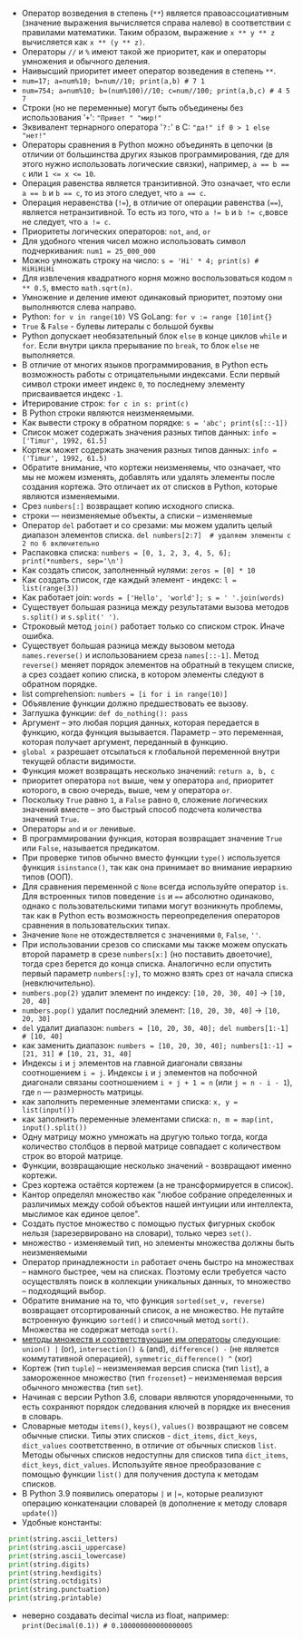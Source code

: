 - Оператор возведения в степень (`**`) является правоассоциативным (значение выражения вычисляется справа налево) в соответствии с правилами математики. Таким образом, выражение `x ** y ** z` вычисляется как `x ** (y ** z)`.
- Операторы `//` и `%` имеют такой же приоритет, как и операторы умножения и обычного деления.
- Наивысший приоритет имеет оператор возведения в степень `**`.
- `num=17; a=num%10; b=num//10; print(a,b) # 7 1`
- `num=754; a=num%10; b=(num%100)//10; c=num//100; print(a,b,c) # 4 5 7`
- Строки (но не переменные) могут быть объединены без использования '`+`': `"Привет " "мир!"`
- Эквивалент тернарного оператора '`?:`' в C: `"да!" if 0 > 1 else "нет!"`
- Операторы сравнения в Python можно объединять в цепочки (в отличии от большинства других языков программирования, где для этого нужно использовать логические связки), например, `a == b == c` или `1 <= x <= 10`.
- Операция равенства является транзитивной. Это означает, что если `a == b` и `b == c`, то из этого следует, что `a == c`.
- Операция неравенства (`!=`), в отличие от операции равенства (`==`), является нетранзитивной. То есть из того, что `a != b` и `b != c`,вовсе не следует, что `a != c`.
- Приоритеты логических операторов: `not`, `and`, `or`
- Для удобного чтения чисел можно использовать символ подчеркивания: `num1 = 25_000_000`
- Можно умножать строку на число: `s = 'Hi' * 4; print(s) # HiHiHiHi`
- Для извлечения квадратного корня можно воспользоваться кодом `n ** 0.5`, вместо `math.sqrt(n)`.
- Умножение и деление имеют одинаковый приоритет, поэтому они выполняются слева направо.
- Python: `for v in range(10)` VS GoLang: `for v := range [10]int{}`
- `True` & `False` - булевы литералы с большой буквы
- Python допускает необязательный блок `else` в конце циклов `while` и `for`. Если внутри цикла прерывание по `break`, то блок `else` не выполняется.
- В отличие от многих языков программирования, в Python есть возможность работы с отрицательными индексами. Если первый символ строки имеет индекс `0`, то последнему элементу присваивается индекс `-1`.
- Итерирование строк: `for c in s: print(c)`
- В Python строки являются неизменяемыми.
- Как вывести строку в обратном порядке: `s = 'abc'; print(s[::-1])`
- Список может содержать значения разных типов данных: `info = ['Timur', 1992, 61.5]`
- Кортеж может содержать значения разных типов данных: `info = ('Timur', 1992, 61.5)`
- Обратите внимание, что кортежи неизменяемы, что означает, что мы не можем изменять, добавлять или удалять элементы после создания кортежа. Это отличает их от списков в Python, которые являются изменяемыми.
- Срез `numbers[:]` возвращает копию исходного списка.
- строки — неизменяемые объекты, а списки – изменяемые
- Оператор `del` работает и со срезами: мы можем удалить целый диапазон элементов списка. `del numbers[2:7]  # удаляем элементы с 2 по 6 включительно`
- Распаковка списка: `numbers = [0, 1, 2, 3, 4, 5, 6]; print(*numbers, sep='\n')`
- Как создать список, заполненный нулями: `zeros = [0] * 10`
- Как создать список, где каждый элемент - индекс: `l = list(range(3))`
- Как работает join: `words = ['Hello', 'world']; s = ' '.join(words)`
- Существует большая разница между результатами вызова методов `s.split()` и `s.split(' ')`.
- Строковый метод `join()` работает только со списком строк. Иначе ошибка.
- Существует большая разница между вызовом метода `names.reverse()` и использованием среза `names[::-1]`. Метод `reverse()` меняет порядок элементов на обратный в текущем списке, а срез создает копию списка, в котором элементы следуют в обратном порядке.
- list comprehension: `numbers = [i for i in range(10)]`
- Объявление функции должно предшествовать ее вызову.
- Заглушка функции: `def do_nothing(): pass`
- Аргумент – это любая порция данных, которая передается в функцию, когда функция вызывается. Параметр – это переменная, которая получает аргумент, переданный в функцию.
- `global x` разрешает отсылаться к глобальной переменной внутри текущей области видимости.
- Функция может возвращать несколько значений: `return a, b, c`
- приоритет оператора `not` выше, чем у оператора `and`, приоритет которого, в свою очередь, выше, чем у оператора `or`.
- Поскольку `True` равно `1`, а `False` равно `0`, сложение логических значений вместе – это быстрый способ подсчета количества значений `True`.
- Операторы `and` и `or` ленивые.
- В программировании функция, которая возвращает значение `True` или `False`, называется предикатом.
- При проверке типов обычно вместо функции `type()` используется функция `isinstance()`, так как она принимает во внимание иерархию типов (ООП).
- Для сравнения переменной с `None` всегда используйте оператор `is`. Для встроенных типов поведение `is` и `==` абсолютно одинаково, однако с пользовательскими типами могут возникнуть проблемы, так как в Python есть возможность переопределения операторов сравнения в пользовательских типах.
- Значение `None` не отождествляется с значениями `0`, `False`, `''`.
- При использовании срезов со списками мы также можем опускать второй параметр в срезе `numbers[x:]` (но поставить двоеточие), тогда срез берется до конца списка. Аналогично если опустить первый параметр `numbers[:y]`, то можно взять срез от начала списка (невключительно).
- `numbers.pop(2)` удалит элемент по индексу: `[10, 20, 30, 40]` -> `[10, 20, 40]`
- `numbers.pop()` удалит последний элемент: `[10, 20, 30, 40]` -> `[10, 20, 30]`
- `del` удалит диапазон: `numbers = [10, 20, 30, 40]; del numbers[1:-1] # [10, 40]`
- как заменить диапазон: `numbers = [10, 20, 30, 40]; numbers[1:-1] = [21, 31] # [10, 21, 31, 40]`
- Индексы `i` и `j` элементов на главной диагонали связаны соотношением `i = j`. Индексы `i` и `j` элементов на побочной диагонали связаны соотношением `i + j + 1 = n` (или `j = n - i - 1`), где `n` — размерность матрицы.
- как заполнить переменные элементами списка: `x, y = list(input())`
- как заполнить переменные элементами списка: `n, m = map(int, input().split())`
- Одну матрицу можно умножать на другую только тогда, когда количество столбцов в первой матрице совпадает с количеством строк во второй матрице.
- Функции, возвращающие несколько значений - возвращают именно кортежи.
- Срез кортежа остаётся кортежем (а не трансформируется в список).
- Кантор определял множество как "любое собрание определенных и различимых между собой объектов нашей интуиции или интеллекта, мыслимое как единое целое".
- Создать пустое множество с помощью пустых фигурных скобок нельзя (зарезервировано на словари), только через `set()`.
- множество - изменяемый тип, но элементы множества должны быть неизменяемыми
- Оператор принадлежности `in` работает очень быстро на множествах – намного быстрее, чем на списках. Поэтому если требуется часто осуществлять поиск в коллекции уникальных данных, то множество – подходящий выбор.
- Обратите внимание на то, что функция `sorted(set_v, reverse)` возвращает отсортированный список, а не множество. Не путайте встроенную функцию `sorted()` и списочный метод `sort()`. Множества не содержат метода `sort()`.
- [методы множеств и соответствующие им операторы](./assets/set-methods.png) следующие: `union() |` (or), `intersection() &` (and), `difference() -` (не является коммутативной операцией), `symmetric_difference() ^` (xor)
- Кортеж (тип `tuple`) – неизменяемая версия списка (тип `list`), а замороженное множество (тип `frozenset`) – неизменяемая версия обычного множества (тип `set`).
- Начиная с версии Python 3.6, словари являются упорядоченными, то есть сохраняют порядок следования ключей в порядке их внесения в словарь.
- Словарные методы `items()`, `keys()`, `values()` возвращают не совсем обычные списки. Типы этих списков - `dict_items`, `dict_keys`, `dict_values` соответственно, в отличие от обычных списков `list`. Методы обычных списков недоступны для списков типа `dict_items`, `dict_keys`, `dict_values`. Используйте явное преобразование с помощью функции `list()` для получения доступа к методам списков.
- В Python 3.9 появились операторы `|` и `|=`, которые реализуют операцию конкатенации словарей (в дополнение к методу словаря `update()`)
- Удобные константы:
```py
print(string.ascii_letters)
print(string.ascii_uppercase)
print(string.ascii_lowercase)
print(string.digits)
print(string.hexdigits)
print(string.octdigits)
print(string.punctuation)
print(string.printable)
```
- неверно создавать decimal числа из float, например: `print(Decimal(0.1)) # 0.100000000000000005`